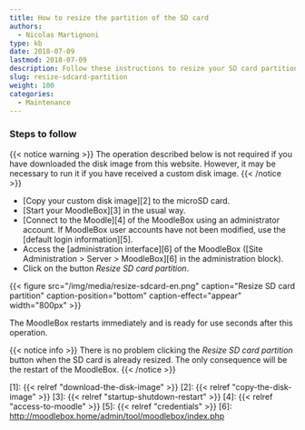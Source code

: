 ```yaml
---
title: How to resize the partition of the SD card
authors:
  - Nicolas Martignoni
type: kb
date: 2018-07-09
lastmod: 2018-07-09
description: Follow these instructions to resize your SD card partition.
slug: resize-sdcard-partition
weight: 100
categories:
  - Maintenance
---
```


### Steps to follow

{{< notice warning >}}
The operation described below is not required if you have downloaded the disk image from this website. However, it may be necessary to run it if you have received a custom disk image.
{{< /notice >}}

- [Copy your custom disk image][2] to the microSD card.
- [Start your MoodleBox][3] in the usual way.
- [Connect to the Moodle][4] of the MoodleBox using an administrator account. If MoodleBox user accounts have not been modified, use the [default login information][5].
- Access the [administration interface][6] of the MoodleBox ([Site Administration > Server > MoodleBox][6] in the administration block).
- Click on the button _Resize SD card partition_.

{{< figure src="/img/media/resize-sdcard-en.png" caption="Resize SD card partition" caption-position="bottom" caption-effect="appear" width="800px" >}}

The MoodleBox restarts immediately and is ready for use seconds after this operation.

{{< notice info >}}
There is no problem clicking the _Resize SD card partition_ button when the SD card is already resized. The only consequence will be the restart of the MoodleBox.
{{< /notice >}}

 [1]: {{< relref "download-the-disk-image" >}}
 [2]: {{< relref "copy-the-disk-image" >}}
 [3]: {{< relref "startup-shutdown-restart" >}}
 [4]: {{< relref "access-to-moodle" >}}
 [5]: {{< relref "credentials" >}}
 [6]: http://moodlebox.home/admin/tool/moodlebox/index.php
